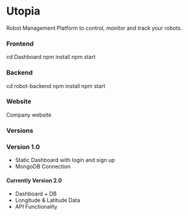 # Utopia

Robot Management Platform to control, monitor and track your robots.

### Frontend
cd Dashboard
npm install
npm start

### Backend 
cd robot-backend 
npm install
npm start

### Website 
Company website 

### Versions

### Version 1.0
- Static Dashboard with login and sign up
- MongoDB Connection

#### Currently Version 2.0
- Dashboard + DB
- Longitude & Latitude Data 
- API Functionality

